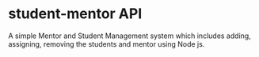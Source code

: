 # student-mentor API
A simple Mentor and Student Management system which includes adding, assigning, removing the students and mentor using Node js.
